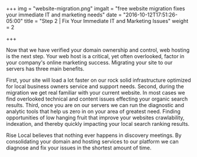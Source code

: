 +++
img = "website-migration.png"
imgalt = "free website migration fixes your immediate IT and marketing needs"
date = "2016-10-12T17:51:26-05:00"
title = "Step 2 | Fix Your Immediate IT and Marketing Issues"
weight = 2

+++

Now that we have verified your domain ownership and control, web hosting is the next step. Your web host is a critical, yet often overlooked, factor in your company's online marketing success. Migrating your site to our servers has three main benefits.
<!--more-->

First, your site will load a lot faster on our rock solid infrastructure optimized for local business owners service and support needs. Second, during the migration we get real familiar with your current website. In most cases we find overlooked technical and content issues effecting your organic search results. Third, once you are on our servers we can run the diagnostic and analytic tools that help us zero in on your area of greatest need. Finding opportunities of low hanging fruit that improve your websites crawlability, indexation, and thereby quickly impacting your local search ranking results.

Rise Local believes that nothing ever happens in discovery meetings. By consolidating your domain and hosting services to our platform we can diagnose and fix your issues in the shortest amount of time.
